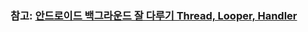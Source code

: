 ### 참고: [안드로이드 백그라운드 잘 다루기 Thread, Looper, Handler](https://academy.realm.io/kr/posts/android-thread-looper-handler/)

